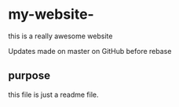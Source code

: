 # my-website-

this is a really awesome website 

Updates made on master on GitHub before rebase 

## purpose 

this file is just a readme file. 
